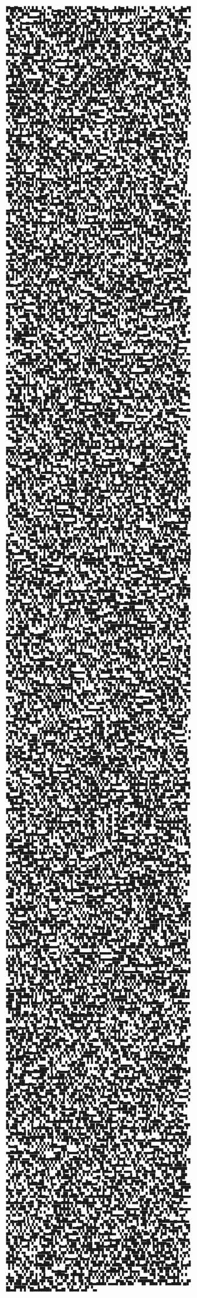▛▇▛▇▞▞▟▟▃▚▝▚▃▄▃▜▜▞▟▃▞▜▟▆▟▅▃▟▟▇▟▅▟▐▝▃▝█▃▞▞▅▝▃▟▆▜▄▜▞▃▛▜▃▃▟▜▝▝▆▜▟▜▞▜▞▃▞▝▇▃▝▟▐▝▝▛▐▝▝▞▃▃▟▃▝▞▝▟▉▃▜▃▃▜▙▝▚▃▄▃▆▟▟▜▚▟▟▞▅▟▉▝▄▞▆▛▇▃▜▃▅▞▃▃▟▞▞▟▟▝▃▟▆▃▞▝▉▛▇▃▙▝▟▃▆▝▝▞▟▝▛▟▚▞▅▛▐▛▐▜▚▃▛▟▟▝▟▟▚▝▅▞▃▟▐▟▉▞▚▃▜▝▊▃▝▝▜▃▙▞▄▝█▞▃▝▉▟▇▜▛▜▟▜▞▟▐▜▜▃▛▞▞▝█▃▞▝▆▝▇▜▅▝▃▃▙▝▟▟▉▝▇▝▇▞▛▞▄▟▐▟▅▃▝▝▞▃▟▟▊▝▊▟▟▟▇▝▟▟█▃▝▃▄▜▃▃▅▜▙▟▉▜▙▝▞▃▟▞▜▃▜▝▜▜▝▟▊▟▝▟▝▜▝▜▝▃▟▟▉▜▙▝▇▝▊▟█▝▟▝▊▞▜▝▆▝▝▟▟▞▃▟▞▃▟▟▄▞▅▟▃▟▊▃▜▝▊▞▞▝▉▜▙▜▝▞▚▃▚▞▚▟▟▝▝▟▄▞▃▜▚▃▛▟▝▝▉▞▙▝█▃▝▃▝▟▛▜▄▃▙▟▛▃▅▃▟▃▚▞▝▜▞▟▜▜▅▝▉▞▄▜▅▝▃▞▝▞▟▟▊▟▄▜▜▞▟▟▚▜▙▞▛▜▞▝▄▟▝▞▚▃▃▟▄▟▊▟▞▜▄▃▞▝▊▃▆▝▛▃▆▃▝▃▝▞▛▟▃▞▜▃▝▃▄▝█▝█▞▜▜▄▝▜▜▟▃▞▃▚▝▚▟▛▃▝▞▟▟▜▜▛▟█▛▐▝█▟▄▟▟▟▅▝█▝▐▜▄▝▛▜▜▜▞▃▃▃▃▜▃▜▝▟█▃▝▟▛▝▚▜▟▜▅▜▙▜▛▟▜▝▃▜▚▝▉▜▟▃▙▟▚▜▙▟▄▟▊▟█▞▛▟▊▟▜▃▝▜▅▃▟▜▞▟▉▜▅▜▞▟▇▜▜▝▃▞▛▃▄▞▄▃▛▝▉▃▆▝▇▜▄▟▆▟▇▟▞▟▉▟▊▃▄▛▇▞▟▞▅▟▜▟▐▜▄▞▆▜▟▃▚▞▝▝▛▃▜▜▝▃▄▜▟▞▝▃▛▝▐▞▆▟▅▜▃▝▄▟▚▝▐▟▅▃▅▜▜▞▚▟▄▞▃▃▞▞▅▟▞▞▆▜▜▝▆▟▞▜▄▞▛▝▛▟▐▟▅▟▞▟▚▝▇▟▄▝▝▟▞▞▚▟▛▝▞▟▛▜▜▟▅▝▚▜▛▃▞▜▟▝▉▝▛▜▚▃▄▞▄▝▝▞▄▜▛▟▊▜▙▟▚▜▙▝▛▝▅▞▆▝▚▟▊▞▃▃▄▝▆▜▄▛▇▃▞▝▝▜▚▝▄▝▉▝▄▝▐▞▙▃▜▟▉▜▜▃▞▜▚▝▟▝▟▟▃▟▃▃▆▝▛▜▙▃▝▝▅▃▄▃▛▟▞▟▆▝▄▟▐▟▉▛▇▝▜▞▚▝▇▃▃▞▟▟█▟▆▝▛▟▜▟▐▟▜▟▜▞▆▃▃▟▜▟▞▞▙▟▉▜▟▃▙▝▊▝▅▃▄▜▚▞▚▃▚▟▐▞▃▜▝▃▛▞▛▞▅▟▞▟▅▃▛▝▇▞▃▝▃▜▃▝▛▟▟▞▞▃▙▝▃▟▆▟▝▟▞▟▝▜▟▃▟▃▟▟▜▟▚▞▝▃▝▝▜▜▄▝▃▃▝▃▃▝▊▝▆▝▚▜▚▝▜▟▊▟▇▃▅▞▅▞▆▟▜▟▚▟▉▃▝▃▝▜▙▜▛▝▃▟▃▝▉▝▜▟▅▝▆▝▛▞▃▟▉▟▆▟█▃▜▜▜▃▜▞▅▝▆▜▛▝▇▝█▛▇▜▃▜▟▜▄▃▛▟▄▝▃▜▃▞▞▞▄▜▄▞▝▟▐▃▚▃▝▛▐▝▆▃▃▛▇▝▄▃▞▝▄▜▟▝▞▞▛▝▟▞▜▝█▟▃▝▜▟▅▞▄▃▙▜▃▃▝▝▜▝▜▞▃▜▃▝▉▟▛▝▜▝▝▟▚▞▜▟▆▟▛▃▛▃▚▞▜▛▇▞▜▃▛▟▉▜▄▜▜▟▃▃▞▜▟▝▜▃▝▟█▞▛▝█▛▇▝▇▝▊▝▝▞▄▃▜▟▚▝▚▝▜▜▜▞▆▃▚▛▐▝▄▞▝▝▃▟█▃▛▟▅▞▅▝▅▝▞▝▄▞▜▝▆▟▐▝█▝▄▃▝▟▟▟▃▃▞▜▚▝▞▃▜▝█▝▃▜▃▟▄▞▛▃▙▞▝▃▟▟▞▝▛▞▚▞▅▝▜▟▝▟▊▃▚▃▙▟▚▝▆▟▚▟▃▃▃▝▆▟▟▟▐▜▝▃▚▟▆▃▞▟▞▟▟▝▜▝▅▃▅▝▜▜▅▞▃▞▝▃▜▟▆▝▊▛▇▟▐▝▆▞▞▛▇▞▙▞▜▜▝▜▜▃▜▞▄▝▃▜▛▝▉▜▞▞▅▝▜▞▛▃▃▃▙▝▛▃▞▟▚▝▟▃▚▜▛▝▅▝▃▞▛▃▅▟▟▝▅▞▚▝▃▟▟▟▐▛▐▜▝▝▊▝▚▜▚▟▛▝▜▟▚▜▛▝▅▜▅▞▄▟▆▛▐▃▆▝▟▟▚▜▃▞▞▜▅▝▟▞▆▝▇▞▟▝▛▛▇▝▇▛▇▞▜▜▄▝▝▝▝▞▛▟▚▜▜▝▜▟▞▟▄▟▊▟▅▞▃▞▜▃▃▜▚▝▐▝▅▞▄▜▟▝▉▞▙▝▐▛▇▃▅▃▝▟▜▃▟▃▙▞▜▝▇▃▆▞▃▝▃▞▜▟▟▝▞▟▐▟▜▞▄▟▜▟▆▜▞▝▄▜▜▞▃▃▃▞▛▜▞▃▜▃▜▝▚▟▃▜▚▝▟▃▝▜▚▜▛▟▃▛▐▝▄▃▄▞▝▝▐▝▆▝▛▟▚▃▞▞▚▝▛▟▉▟▃▝▛▞▄▟▃▝▞▜▅▜▟▟▄▃▅▟▐▃▜▟█▞▞▟▃▟▟▟▚▞▟▟▇▟▅▜▛▟▚▝▝▜▚▟▉▜▜▟▛▝▅▞▛▞▜▃▝▜▝▞▝▟▄▜▝▃▝▞▄▃▃▞▆▝▉▃▜▟▟▟▃▟▝▜▜▜▃▛▇▝▄▛▐▛▇▃▜▟▞▟▜▞▆▞▛▝▞▃▛▝▝▞▞▜▅▛▐▞▙▟▟▝▄▞▃▃▅▜▃▟▐▞▜▜▙▟▊▟▐▃▄▟▚▜▄▝▉▜▟▃▅▜▞▝▜▝▆▝▚▃▆▝▞▝▊▃▚▝▇▜▟▞▆▝▚▜▟▝█▝▃▃▚▝▚▟▜▟▊▟▄▜▅▝▇▞▆▜▅▟▚▞▄▛▇▟▞▃▜▞▜▞▃▞▛▟▝▞▙▜▟▝▐▝▐▟▐▃▜▃▅▜▞▝▞▞▆▝▃▟▊▃▄▜▜▝▝▜▃▟▜▃▜▟▅▟▚▃▜▃▞▃▆▝▃▃▆▃▝▞▆▟▄▝▟▃▞▃▚▜▜▟█▞▆▃▙▞▆▜▚▃▟▜▟▛▇▜▚▟▛▟▝▟▛▜▛▞▛▃▚▞▛▝▝▝▅▟█▃▟▝▊▃▞▟▆▞▄▛▇▞▆▝▃▜▛▞▛▞▝▛▇▃▙▃▛▛▐▞▅▜▚▟▚▜▝▝▆▞▟▞▙▝▃▝▜▜▚▟▛▟▆▞▞▝▛▞▜▜▅▜▚▜▞▟▚▟▚▝▞▜▞▃▙▟▆▟▉▃▝▛▐▟▃▝▆▝▄▝▟▃▄▜▝▜▝▃▃▃▛▟▃▟▉▟▐▝▚▞▆▝▛▃▛▃▃▞▙▝▅▟▜▝▊▟▚▟▝▝▇▞▜▜▚▟▛▜▙▃▄▞▟▞▄▜▅▟▄▜▝▟▄▃▅▜▟▞▅▃▛▟▜▜▟▜▚▃▛▃▝▞▆▞▙▟▝▞▟▜▙▞▜▛▐▟▜▜▚▃▅▜▛▝▚▞▜▃▄▝▄▟▆▞▃▜▃▝▟▃▙▝█▜▞▞▅▃▃▝▜▜▟▟▛▟▟▜▜▟▆▝█▟▝▞▙▞▙▞▛▜▅▟▚▜▞▃▙▝▜▟▊▝▜▞▝▟▃▟▝▝▚▃▞▜▙▃▃▞▚▛▇▞▃▃▅▜▛▝▝▟█▝▟▞▄▃▅▃▃▃▟▝▅▃▅▞▙▜▜▞▆▜▛▟▄▜▃▞▃▜▞▜▅▟▆▝▚▞▞▜▜▞▟▟▊▜▅▟▃▟▛▜▛▞▜▝▇▜▚▃▃▝█▜▝▟▜▃▆▝▟▜▛▞▃▟▉▝▃▞▄▜▟▝▟▟█▞▛▜▚▜▃▃▆▝▊▟▛▃▛▜▃▝▄▟▇▝▇▟▆▝▟▜▃▜▃▞▟▞▃▟▐▝▜▟█▜▅▞▝▝▃▝▐▜▄▃▃▟▞▟▆▜▝▞▆▛▇▞▝▃▃▜▄▝▛▞▛▞▞▜▛▞▄▞▚▃▟▞▆▃▄▃▚▟▐▝▐▟▜▜▝▃▚▝▛▝▞▞▝▝▚▝▄▟▐▃▝▟▊▟▅▜▃▝▜▃▝▃▛▝▉▜▛▞▝▟▐▝▚▝▝▟▃▝▃▝▇▟▉▝▆▞▚▃▅▟▚▜▛▃▝▟█▟█▟▟▝▄▞▆▃▝▜▃▝▄▞▃▜▟▝▟▃▙▞▞▝▆▜▛▟▚▃▄▟▝▝▜▝▅▞▙▝▉▝▜▝█▛▇▃▄▃▚▜▟▞▆▃▆▝▜▃▄▞▙▜▚▜▃▃▆▝▃▃▚▝▃▟▅▃▅▞▟▃▃▝▞▜▄▃▆▃▝▝▝▜▃▛▐▃▝▜▅▃▜▝▃▝▞▞▅▝▞▟▚▞▞▝█▜▙▞▞▝▚▝▅▜▛▞▚▜▜▝▉▃▃▃▆▜▜▃▄▞▃▃▜▟▝▟▄▟▛▃▃▟▝▞▄▜▞▝▜▜▄▜▃▃▃▟▃▃▙▞▃▝▛▃▞▟▊▃▞▃▝▝▞▃▅▜▙▟▛▃▜▟▄▜▙▟▄▝▐▝▆▟▇▝▜▟▅▃▅▟▐▝▞▟▇▃▄▟▜▟▜▝▆▞▞▃▃▞▃▞▜▜▜▜▞▞▚▟▄▜▝▝▜▞▆▛▐▝█▜▜▝▃▜▟▞▄▟▚▛▐▟▅▃▞▟▅▛▇▞▙▞▝▞▆▞▆▃▝▃▚▟█▛▇▜▄▝▆▜▜▜▞▝█▞▞▟▉▜▙▞▝▟▄▜▃▃▃▟▊▟▚▜▞▝▚▟▇▟▃▃▅▝▇▟▐▝▞▝▜▝▆▟▟▟▚▟▅▞▄▞▃▝▄▝▞▛▇▃▞▞▙▃▜▝▃▝▞▃▞▝▛▟▝▜▚▝▄▞▆▃▟▟▃▟▚▝▐▃▞▃▝▟▐▟▅▛▇▜▛▝▃▜▟▝█▞▆▛▐▝▆▝▚▛▇▞▅▃▆▝▛▝▄▝▆▝█▝▐▝█▝▚▝▐▟█▞▜▝▞▟▆▞▝▛▐▝▃▝▆▟▊▝▜▞▆▃▚▞▜▞▛▃▜▟▜▟█▃▄▛▇▛▐▝▚▟▃▝█▟▊▟▝▞▄▟▟▃▜▝▞▝▜▞▙▟▅▃▆▟▊▃▟▟▉▞▃▟▟▝█▞▙▝▜▝▝▜▜▞▝▜▛▟▐▛▐▞▙▃▟▝▐▜▅▟▅▃▄▞▛▟▄▝▇▃▃▝▐▞▚▝▛▃▝▟▊▞▞▜▄▃▜▜▟▟▊▜▞▝▟▟▅▞▞▟▉▃▄▜▚▃▙▃▙▜▞▟▆▃▟▝▟▜▞▟▄▜▄▞▝▃▚▃▅▞▅▃▄▃▟▟▅▟█▞▆▞▙▝▅▝▚▟▛▞▝▞▜▃▅▟▜▛▇▟▉▞▝▟▅▞▄▃▃▝▃▟▊▝▛▜▅▃▃▃▆▝▟▝▊▟█▞▛▝▊▟▜▝▇▜▜▟█▞▚▜▙▝▉▟▊▃▄▃▃▃▚▞▃▟▚▝▚▜▄▃▅▝▞▞▚▟▞▜▅▃▚▜▃▝▝▝▇▜▙▃▙▝▞▞▙▝█▜▚▞▄▝█▜▃▛▐▃▟▟▚▝█▜▅▟▝▞▚▝▆▃▝▜▃▞▚▟▃▝▚▜▝▟▛▝▅▞▆▜▟▝▇▞▆▟▞▜▛▞▚▜▝▝▄▞▛▟▞▝▝▃▜▟▊▞▄▝▜▟▇▝▞▞▙▝▆▝▞▝▜▜▅▞▟▜▙▃▜▃▄▝▆▃▞▜▅▝▟▞▝▃▛▃▚▞▞▃▙▟▝▜▄▃▃▞▅▝▃▃▝▟▟▜▞▞▞▜▚▟▜▞▛▟▟▟▟▝▟▃▙▟█▞▟▃▆▜▙▟▊▞▄▃▃▟▉▝▃▛▇▞▙▟▆▜▄▞▅▜▛▃▟▟█▝▐▟▅▟▊▃▅▝▚▃▛▃▚▝▉▝▞▟▊▃▝▟▚▟▛▝▇▝▉▃▞▞▞▞▄▟▛▜▟▜▙▝▐▃▛▞▜▟▚▃▙▝█▃▚▃▄▃▆▞▄▞▝▝▝▟▊▟▝▞▛▟▆▃▟▝▛▜▅▟▃▝▄▃▞▛▐▞▜▃▆▃▄▝▐▝▃▞▚▜▅▟▄▟▇▝▛▞▝▜▄▟▉▃▆▜▞▜▅▜▚▝█▝▄▝▚▝█▜▙▝▊▃▙▟▃▝▄▝▞▟▚▟▇▃▛▞▙▟▐▃▟▟▚▃▞▟▛▜▃▝▆▜▟▟▚▟▛▜▚▞▆▟▜▝▟▞▙▟▇▃▞▝▛▝▉▟▄▝▊▃▜▞▛▞▚▝▊▝▉▜▅▜▅▟▉▟▚▞▃▜▚▞▙▜▜▟▟▜▟▜▝▟▐▞▆▝▝▃▜▃▟▟█▝▞▟▆▝▛▝▐▞▙▃▟▜▄▞▟▃▙▝▇▞▃▞▛▜▙▜▟▜▙▟▝▜▞▝▛▃▝▃▞▜▞▝▅▞▆▟▞▟▉▟▛▜▄▟▞▟▟▃▛▟▐▝▃▜▙▝▅▜▛▃▙▜▜▟▉▝▞▝▉▝▞▜▙▛▐▝▅▟▝▝▉▞▃▃▛▜▞▟▆▃▞▝▃▞▃▟▞▛▐▟▄▝▄▜▛▜▚▟▝▝▃▝▄▟▝▜▚▞▞▜▃▜▛▜▟▟▟▟▞▝▅▛▐▞▙▛▐▝▄▝▄▞▆▜▃▃▟▝▃▝▚▟▛▝▉▝▞▝▐▜▟▞▆▞▝▞▄▃▙▟▐▃▃▃▜▛▇▟▝▟▞▃▟▝▇▝▜▞▚▟▝▜▅▝█▝▜▜▞▜▄▟▃▟█▞▚▟▇▟▛▝▃▃▞▃▜▞▆▟▅▟▄▝▜▟▇▃▆▟▞▟▐▞▞▟▚▞▙▟▝▜▙▜▞▟▐▝▚▜▙▟▐▞▅▝▚▜▛▞▙▝▞▝▆▃▚▃▃▟▝▞▃▟▜▞▚▟▚▞▜▛▐▃▆▜▝▝▆▜▝▞▄▃▄▃▙▟▞▝▆▞▞▞▆▞▛▜▟▜▟▟▊▞▛▝▄▃▅▞▙▟▚▃▅▝▆▟▉▃▟▝▇▃▃▃▝▝▇▜▜▟▇▃▟▃▅▝▞▝▚▟▉▝▜▝▃▝▊▝▛▝▃▞▞▝▟▟▐▜▝▞▝▛▐▝▆▝▛▞▄▜▚▝▞▟▄▜▝▟▇▃▞▃▃▝▜▝▆▟▞▞▞▞▆▝▇▟▊▛▇▝▇▝▞▜▝▝▉▞▞▝▅▝▆▞▞▝▞▜▟▞▆▝▆▞▅▞▛▝▜▞▞▝▄▞▆▟█▟▚▝█▟▚▞▞▞▚▞▟▃▅▟▐▜▚▜▙▝▆▞▃▝▐▟▇▃▅▟▇▝▞▝▟▜▙▃▟▛▇▃▅▝▐▝▅▛▇▟▝▃▅▝▐▟▄▞▜▝▟▝▝▝▝▟▅▜▃▞▅▟▊▟▉▟▚▝▞▜▜▟▜▞▃▃▃▜▙▛▐▟▞▜▄▛▐▜▛▜▄▛▇▟▆▟▅▜▛▝▉▜▞▟▆▝▆▃▅▝▝▟▉▞▅▛▇▟▟▟▐▜▝▃▄▞▜▝▅▟▆▃▃▞▚▝▐▟▝▜▜▜▟▜▄▝█▜▅▃▙▟▅▝▄▃▛▃▅▞▙▜▜▝▚▜▝▟▊▟▚▃▞▜▜▟▇▃▄▟█▃▚▝▟▃▄▝▅▝▆▟▝▃▜▟▐▝▃▟▅▞▛▜▅▜▄▃▜▜▝▃▚▜▟▟▆▜▃▜▟▃▙▝▚▝▛▝▚▞▚▝▉▜▃▝▅▝▆▞▚▟▃▝▚▃▄▞▜▜▟▟▃▃▄▟▝▟▆▜▄▞▃▛▐▛▇▟▊▟▛▃▅▛▐▜▝▞▝▃▅▜▛▝▉▝▄▞▃▜▛▟▉▃▜▃▟▟▞▜▛▃▄▞▙▃▚▃▚▟▚▞▅▝▜▝▄▜▅▟▝▃▙▃▄▃▟▞▄▟▇▟▟▟▃▝▝▜▄▝▃▃▙▝▜▃▙▝▚▝▉▛▇▝▚▜▝▜▚▞▆▝▆▟▉▛▐▝▉▞▙▝▇▝▅▃▜▝▄▟█▝█▝▆▟▞▝▜▃▟▝▃▃▙▛▐▛▇▜▛▟▛▜▃▃▞▞▄▞▞▟▝▟▃▃▆▛▇▜▚▟▇▞▛▜▛▜▅▃▅▟▆▟▊▛▇▞▚▟▚▞▚▞▝▃▞▞▄▝▊▟▅▜▄▝▝▟▄▝▛▃▙▃▙▝▇▟▄▟▚▝▝▜▛▃▆▟█▃▃▃▚▜▄▝▆▝▛▞▙▟▊▝▐▝▊▝▊▝▆▜▅▝▊▃▞▝█▞▛▞▃▜▜▜▄▃▆▜▚▜▙▜▚▜▞▟▃▝▞▃▛▞▅▝▝▟▊▞▞▜▝▟▞▞▜▛▇▝▜▝▞▞▞▛▐▝▐▝▃▜▛▛▐▃▅▃▞▟▐▞▝▜▙▟▃▃▞▜▄▟▚▜▃▟▞▞▆▝▇▟▊▝▚▝▝▞▅▛▐▜▙▃▞▞▚▃▅▝▐▃▜▟█▜▛▜▜▜▙▟▟▟▇▝▃▟▊▝█▃▙▝▟▃▟▟▊▝▅▃▄▟▛▞▝▝▝▃▚▝▜▝▆▟▆▝▉▜▚▜▚▝▆▜▟▞▙▟▃▛▐▞▛▟▟▝▃▝▄▃▞▛▐▝▜▞▝▜▜▟▆▝▞▟▚▛▐▃▟▟▚▝▊▃▞▃▚▟▛▟▛▝▛▜▃▝▐▝▝▃▜▝▚▞▚▝█▝▟▝▜▛▐▜▛▞▃▝▚▝▝▃▜▜▝▞▞▟▟▝▟▜▜▝█▃▃▜▚▃▝▟▝▃▜▞▟▝▄▃▅▝▅▝█▝▇▝█▝▅▞▛▝▆▞▄▞▟▜▜▃▙▃▃▝▐▝▇▞▅▞▟▟█▞▙▝▜▃▜▟▚▃▟▝▞▛▐▜▜▝▛▛▐▝▆▃▄▟▆▟▞▟▞▃▃▝▟▞▜▞▅▃▛▞▚▃▅▝▐▜▜▜▚▞▅▛▐▟▆▃▚▜▃▝▇▞▚▞▜▃▆▃▚▟▉▃▄▝█▃▛▟▉▝▟▞▟▟▝▝▟▜▝▝▞▃▞▜▚▝▚▝▄▞▄▃▞▞▟▝▇▞▅▟▚▜▟▃▛▟▜▞▚▜▛▃▛▞▙▃▃▃▜▞▝▞▆▟▇▝█▜▝▜▄▟▄▞▜▝▟▝▄▜▝▜▚▃▛▝▚▟▄▟▚▃▝▝▐▞▝▟▃▜▄▜▙▃▃▝▉▃▜▃▃▟▆▃▆▃▃▝▟▟▚▝▃▞▆▞▆▟▄▞▝▜▛▞▃▝▞▞▟▜▙▟▄▃▞▟▄▃▟▝▇▝▐▝▚▞▝▞▆▃▚▜▚▟▄▃▛▛▇▜▞▞▆▃▟▝▊▃▆▜▛▞▄▃▚▝▇▟▞▞▙▞▆▜▜▜▄▝▐▃▃▝▆▝▇▟▝▟▃▝▞▟▟▝▚▟▅▞▜▞▛▟▉▝▅▃▃▃▝▞▛▜▛▜▅▝▟▞▞▞▆▝▐▝▆▜▛▞▛▝▝▝▚▜▛▟█▜▟▃▄▃▃▝▆▟▊▜▟▜▄▝▅▝▞▃▅▛▐▞▆▝▛▞▜▟▟▜▜▜▄▝▉▝▅▞▄▟▞▜▛▞▛▞▅▞▄▃▆▟▛▞▜▟▝▜▞▟▚▝▊▝▉▟▚▝▟▃▄▞▜▞▜▛▐▝▄▜▚▃▜▃▃▃▆▝▃▜▜▝▆▜▄▝▜▃▃▃▝▟▆▞▞▃▙▝▃▞▃▟▚▝▇▞▟▝▃▝▟▝▟▃▚▝▝▝▄▃▄▃▚▞▚▞▝▞▝▝▇▟▛▛▐▜▞▝▅▜▄▟▚▃▟▞▄▃▛▜▜▜▄▟▅▝▞▃▚▞▆▞▅▛▇▝▞▝▟▃▙▝▚▃▟▟▅▟▜▟▝▃▙▞▆▞▃▛▇▟▟▝▞▝▜▃▛▃▝▝▃▞▞▟▞▃▛▜▅▃▟▃▅▝▟▜▙▝▊▜▜▟▅▝▇▟▜▞▙▛▐▃▞▝▇▟▊▞▞▛▇▝▅▞▃▃▚▜▛▛▇▜▅▜▝▃▙▝▅▟▜▟▊▝▄▟█▝█▟▇▝▜▝▞▟▜▝▅▜▅▃▃▞▝▞▚▝▟▝▚▟▉▞▞▃▃▞▝▟▞▃▆▜▛▃▜▝▟▜▟▜▞▟▅▜▄▃▚▃▛▝█▝▝▜▚▝▄▃▄▝▅▞▄▃▞▝▇▜▃▜▛▜▛▞▚▝▅▃▚▟▃▟▛▞▝▟▊▜▃▃▅▜▚▟▆▃▄▝▚▃▚▝▊▃▆▃▟▞▅▜▅▝▛▜▃▟▝▜▟▜▜▟▃▜▅▝▚▛▇▟▞▝▚▝▅▞▚▜▝▝▅▞▜▜▛▟█▝▞▟▆▟█▞▜▜▅▟▊▃▟▞▄▝▞▞▙▝▐▞▆▟▛▟▇▛▇▝█▟▆▟█▝▅▛▇▟▐▝▊▝█▞▄▜▄▞▙▝▞▞▚▞▅▝▜▞▆▝▟▝▆▃▅▟▞▝▅▛▇▜▛▟▅▜▚▟▆▜▃▜▝▃▝▞▃▝▟▝▇▃▝▃▛▞▄▟▛▝▛▟▃▃▙▝█▃▄▃▟▞▆▜▄▞▄▝▞▟▛▜▟▟▇▞▅▃▚▟▚▃▄▞▟▟▅▝▇▃▅▜▃▝▝▜▃▃▝▛▇▜▄▜▅▞▃▃▛▜▞▞▆▟▞▞▙▃▚▝▊▝▅▜▟▞▙▃▚▟▉▝▝▞▚▞▄▟▆▞▝▞▅▃▝▃▄▜▅▟▛▞▆▞▜▃▟▝▜▟█▞▞▟▚▃▙▞▚▜▟▟▅▟▐▟▅▃▛▛▐▟▄▟▆▝▇▟▐▞▃▜▝▜▛▃▜▟▃▜▅▜▝▜▞▟▐▟▊▟▃▟▅▃▄▃▟▜▟▃▟▞▅▜▝▟▟▞▄▟▊▝█▃▄▟▛▝▚▜▝▟▚▃▆▞▞▝▆▞▅▜▅▜▅▜▙▟▚▝▃▟▄▝█▟▄▝▟▝▊▟▊▃▆▟▚▝▉▝█▟▃▛▇▃▜▞▞▝▊▜▃▝▝▞▙▞▅▟▛▜▟▃▄▛▇▜▛▃▄▟█▟▐▜▚▜▜▃▝▃▅▃▟▃▄▟▅▟▆▝▅▞▚▟▞▞▚▜▅▟▃▟▉▟▚▟▟▞▆▜▚▝▜▝▅▝▝▜▜▜▙▟▜▜▚▞▅▜▙▟▚▝▝▟▅▝▆▃▅▞▟▛▐▟▞▞▄▞▜▞▅▜▙▃▝▝▅▝▜▞▃▟▉▞▅▜▟▞▙▃▛▞▝▃▚▃▞▞▚▟▅▝▞▞▚▞▆▟▉▟▃▃▅▟▄▝▆▜▅▝▉▝▉▝▛▟▊▞▚▟▊▟▊▝▆▟▟▟▟▟▆▜▝▟▞▝▐▞▝▜▟▝▟▟▞▟▟▞▜▞▜▝▊▜▙▝▐▝▆▝▜▟▅▝▉▝▞▜▛▝▆▟▄▜▟▟▃▜▞▃▞▃▛▜▄▟▟▃▃▟▜▝▚▝▆▞▚▜▅▝▞▟▞▞▟▟▐▜▅▃▃▃▜▞▃▃▃▞▝▟█▃▝▝█▝▛▟▅▟▝▟▐▃▚▜▅▝▝▝▉▝▐▟▞▟▜▜▛▞▟▝▊▃▟▟█▃▟▜▄▞▚▝▉▜▄▟▛▟▐▝▉▟▉▃▅▟█▜▃▝▚▟▃▜▄▝█▛▇▞▅▞▜▟▝▞▃▝▄▞▅▝▝▜▛▞▚▞▛▜▚▞▅▃▝▝▝▜▄▟▆▜▙▟▆▟▐▟▞▞▆▃▚▟▐▝▆▟▝▝▝▃▄▟▇▞▛▛▐▜▄▟▃▝▆▟▜▝█▝▄▜▃▃▅▞▝▝▊▟▉▜▄▃▙▃▅▜▅▟▛▃▃▜▅▃▆▜▞▜▞▃▜▝▊▟▜▝█▟█▟▇▟▉▃▞▝▜▞▙▝▇▞▛▜▃▟▉▜▃▞▟▝▄▝▞▟▃▟▝▃▞▃▚▟▝▞▆▝▟▜▙▞▛▃▛▃▃▝▃▜▟▟▊▜▄▟▄▃▞▟▟▃▚▃▛▟▛▜▚▃▄▟█▟▞▜▃▟▆▜▛▞▛▝▊▞▞▃▞▃▄▝▐▜▅▞▅▃▟▃▟▃▜▟▉▞▞▝▆▜▄▝▊▜▞▟▚▞▜▝▇▝▇▝▇▜▟▜▞▞▅▜▙▃▄▜▙▟▟▛▇▟▝▜▚▜▚▞▃▝▝▜▙▜▅▜▙▃▆▝▄▛▇▞▅▝▐▝▆▟▇▃▞▃▚▟▄▃▆▃▙▟█▝█▟█▟█▜▚▝▇▝▞▝▟▞▆▝▊▝▐▜▟▞▝▃▅▟▊▜▙▟▅▟▇▝▉▜▛▜▞▃▅▜▃▟▅▛▇▝▛▞▞▜▃▝▉▜▛▞▃▟▉▝▚▝▛▜▚▟▚▃▜▃▞▃▚▝▃▃▅▜▅▃▅▟▛▜▄▞▜▞▙▝▅▞▛▟▊▜▚▞▛▜▙▞▝▃▄▝▇▝▅▟▝▞▃▜▝▜▛▝▅▟▆▃▞▟▇▜▅▜▃▃▝▟▚▝█▝▝▛▐▜▛▟▊▟▞▞▟▞▃▃▃▜▟▟█▟▇▛▐▝▜▃▃▞▄▞▅▝▞▞▝▜▜▞▛▃▚▜▃▟▜▟▄▝▞▞▙▟▊▝▛▜▅▝▊▟▛▝▆▜▃▟▚▝▟▝▝▞▙▃▞▃▛▝▄▝▞▞▅▟▄▜▜▜▚▃▝▜▛▝▟▝▐▜▟▞▆▃▅▞▄▟▇▜▞▟▄▃▄▞▙▟▜▟█▟▜▃▅▟▞▝▜▝▚▜▝▞▚▞▜▝▜▜▟▝▞▜▟▝▜▟▇▜▚▜▅▃▛▟▚▝▆▟▟▜▛▞▆▝▜▝▇▜▟▜▝▜▃▜▜▟▚▜▅▟▐▞▛▃▞▃▝▞▚▃▙▟█▛▐▝▇▞▅▝▝▝▊▞▆▞▟▝▊▛▇▃▄▟▟▝▃▞▚▟▚▟▄▝▅▟▟▟█▝▛▃▜▜▝▝▅▜▟▝▚▝█▝▉▞▅▟▐▞▞▝█▝▟▃▄▛▐▞▃▟▝▝▟▝▐▜▜▝█▜▚▟▜▃▅▟▟▜▞▝▝▟▊▝▛▃▝▜▞▃▟▝▆▞▙▟▅▟▇▜▚▟▚▟▆▃▃▞▝▝▇▃▞▟▊▟▉▞▚▜▅▝▐▃▙▟▉▟▇▝▅▜▙▃▟▟█▜▛▜▝▝▐▞▝▃▞▟█▝▛▃▄▝▞▞▃▟█▃▃▃▙▞▃▃▃▜▅▟▊▝▅▜▄▝▉▞▞▟▝▝▐▃▟▜▟▞▟▞▙▝▝▞▅▜▅▝▆▃▟▝▇▞▅▝▜▟█▞▜▃▃▃▅▟█▝█▟▄▝▞▝▇▟▅▝▆▞▞▞▟▃▜▟▚▜▟▜▃▟▝▃▙▝▊▝▃▞▆▝▇▟▄▞▛▞▝▃▅▜▛▃▄▛▇▟▅▟▄▟▇▜▜▟▚▃▞▝▝▜▟▃▜▝▃▝▉▜▅▟▄▟▉▝▆▃▛▟▊▞▛▟▐▟▟▟▐▞▟▃▃▃▙▃▝▝▃▟▄▞▃▟▇▟▅▟▝▃▜▝▊▜▟▞▝▟▉▝▐▞▟▜▅▜▞▞▛▝▅▞▞▃▃▜▛▞▅▟▇▝▉▞▙▜▅▟▃▟▝▝▇▝▃▟▝▃▛▝▇▃▟▞▟▜▝▃▙▜▛▜▝▞▚▃▙▞▅▟▐▛▐▝▊▞▞▟▞▜▛▛▇▟▊▝▅▜▞▟▆▃▙▟▆▝▆▞▟▜▄▃▙▝▅▟▅▞▜▜▚▝▆▝▞▜▞▟▄▞▆▟▞▝▃▟▝▞▙▞▄▟█▛▐▟▃▟▇▝█▟▇▟▐▝▐▝▜▃▟▞▝▝▐▟▟▜▞▃▅▟█▝▊▃▙▟▐▝█▞▃▝▛▞▞▝▝▟▇▟▉▟▟▛▐▟▄▟▐▟▃▞▙▜▟▟▟▝▐▟▟▜▞▃▟▝▃▟▚▜▜▜▜▃▙▞▛▟▄▟▆▃▞▝▐▃▆▃▃▜▙▟▊▝▝▝▛▞▞▃▛▃▃▜▙▝▇▝▟▜▛▛▇▜▞▞▞▟▇▃▟▟▅▝▝▝▅▜▛▃▟▝▐▟▞▝▐▟▊▟▊▟▅▝▃▝▉▝▚▜▟▟▆▟▅▟▇▞▆▟▞▝▄▝▛▝▇▜▝▟▄▟▜▜▙▞▃▞▞▝▞▝▇▞▞▞▚▞▃▜▟▝▜▝▇▝▅▝▜▟▟▞▚▟▃▟▃▝▝▜▚▃▄▝▚▝▐▞▛▃▄▜▃▞▅▝▜▟▊▃▄▞▄▃▙▝▉▃▞▟▅▟▄▝▉▜▙▃▟▟▚▝▟▃▞▞▟▝▉▝▝▝▉▃▛▃▟▟▞▟▊▝▛▟▆▝▇▜▜▃▙▜▅▜▃▞▅▞▟▝▚▝▄▝▛▞▙▞▝▜▅▝▞▜▜▝▟▝▃▞▝▟▞▜▚▟▞▟▝▃▛▝▆▝▛▟▛▟▊▝▚▟█▞▚▟▆▃▝▃▟▝▛▃▅▞▟▟▞▜▟▟▄▝▅▟▜▞▃▟█▝▝▃▃▝▐▃▛▞▙▞▜▃▚▞▜▟▚▟▟▜▙▝▅▟▛▝▇▝▇▃▃▝▉▜▄▝▄▃▆▞▄▝▃▞▄▞▃▜▅▟▄▟▊▃▄▛▐▛▐▟▄▃▙▜▙▝▞▝▄▜▞▜▝▞▟▟▅▛▐▝▝▟▇▝█▞▄▃▞▝▞▟▅▟▄▞▚▜▝▞▛▟▟▟▇▛▇▃▙▜▅▝▅▝▟▝▝▞▝▃▛▜▜▝▇▝▅▝▄▟▝▜▞▟▜▃▟▟▚▛▇▟▛▛▐▜▅▝▇▝▝▟▆▜▝▃▃▝▉▞▝▃▚▟▛▟▇▝▝▝▚▞▜▝▜▞▃▃▃▝▊▃▝▞▅▞▞▜▝▟▄▞▝▟▊▝▝▟▄▃▅▟█▛▐▝▄▃▃▞▟▜▞▟▝▝▚▜▛▝▚▟▜▜▞▜▃▟▊▞▚▜▜▜▟▜▜▛▇▟▟▝▉▟▛▝▚▃▟▛▐▟▟▟▉▞▙▞▜▜▚▞▆▃▜▃▝▜▙▃▆▃▙▟▝▜▟▝▝▟▚▟▇▟▅▝▐▞▄▟█▃▄▃▚▟▚▞▃▟▟▞▟▞▚▞▃▞▟▝▚▝▇▟▃▜▝▟▛▝▄▝▆▟▃▜▛▛▇▜▙▝▟▟▊▞▚▃▟▝▇▜▛▃▙▞▜▟▛▝▟▃▞▛▇▞▙▜▚▟▐▞▙▟▅▝▆▟▅▟▄▜▛▜▃▝▛▃▄▞▛▃▆▞▄▜▛▜▙▃▛▜▅▝▜▝▟▛▐▞▆▟▞▝▟▃▅▜▙▝▅▝▛▟▐▞▆▝▇▟▚▞▛▞▄▃▞▟▅▜▄▝▛▞▅▜▄▞▟▝▞▟▝▞▟▜▜▞▄▜▝▃▄▜▅▞▅▃▄▝▃▟▚▟▝▝▛▞▅▜▃▃▃▝▜▟▞▞▚▃▜▟▆▝▟▜▙▝▇▃▟▃▝▞▅▝▅▞▞▜▃▃▟▟▊▟▇▝▜▜▞▛▐▝▛▝▚▞▜▝▇▞▚▃▙▞▜▞▜▟▃▝▚▝▇▃▆▛▐▜▙▃▃▜▛▞▟▃▝▝▜▜▟▝▝▜▟▝▐▟▃▝▊▞▅▃▞▝▇▃▛▝▟▝▚▝▟▃▙▟▟▟▅▝▉▜▛▟▃▃▛▟█▃▞▟▚▃▚▞▜▜▚▟▅▞▚▃▅▜▅▝▊▟█▝▃▝▐▃▟▟▄▃▜▟▃▝▟▃▙▃▜▟▊▛▇▟▐▃▞▟▆▃▟▃▚▟▐▟▜▞▚▟▅▜▅▞▛▝▅▟▅▟▐▞▞▞▃▜▟▝▊▟▊▞▞▟▄▞▚▜▟▝▆▟▚▝▊▃▝▜▞▝▛▜▝▝▅▜▟▃▅▟▆▜▚▝▅▛▇▜▛▜▛▝▜▝▞▟█▜▅▞▆▜▚▝▆▟▟▜▛▝▃▟▄▜▃▃▞▃▅▃▟▟▃▟▄▜▞▟▚▃▄▝▝▜▚▝▞▞▞▟▆▃▄▞▝▝▛▝▅▞▟▃▆▟▝▟▆▝▇▝▚▝█▟▜▃▃▝▚▝▚▞▆▞▛▃▅▟▅▞▆▃▟▞▞▝▝▃▄▜▚▃▃▞▅▜▝▛▇▟▝▞▜▝▃▞▙▝▄▞▃▃▟▜▜▃▚▃▙▟▝▝▇▃▛▃▃▜▛▟▟▃▄▟▉▞▝▃▆▟▃▜▄▜▄▜▛▃▚▜▄▞▞▃▜▞▞▃▟▞▅▞▜▝▉▝▞▃▞▛▐▝█▜▅▝▚▜▞▞▞▝▄▜▟▝▉▞▜▟▚▝█▝▜▃▟▃▙▃▜▞▃▝▚▞▆▟▅▟▞▟▉▟▝▞▝▞▃▞▆▝▐▃▅▜▝▝▄▜▅▜▜▞▚▃▞▃▅▜▟▃▜▃▞▃▃▝▟▞▙▃▙▝▚▟▝▜▛▜▛▝▟▜▛▝▆▞▛▝▛▞▄▞▛▟▇▟▜▝▞▝▝▃▅▝▅▃▟▝▇▃▟▃▙▝▉▝▉▃▝▟▛▞▄▟▛▜▝▞▄▝▐▟▅▟▊▝▐▃▝▃▆▜▄▜▚▟▆▃▞▝▆▝▛▟▊▜▃▛▇▜▅▝▝▃▜▞▄▟▝▟▆▃▙▃▚▃▙▝▅▝▇▜▚▞▃▟▜▃▙▝▇▝▚▝▆▟▐▞▜▜▙▞▄▝▆▃▜▝▐▟▜▃▆▞▜▃▟▜▛▞▙▝▛▃▞▃▛▟▄▃▚▝▊▟▊▟▆▞▛▃▟▃▙▟▄▟▚▝▇▝▉▞▞▃▞▝▜▞▝▞▛▟█▟▃▃▟▃▟▃▛▃▅▝▆▃▚▞▅▃▟▟▃▜▅▟█▃▙▝▟▝▊▝▜▞▞▞▃▞▛▟▛▃▙▜▚▞▅▃▛▃▅▜▞▟▇▝▛▃▛▝▚▝█▜▟▟▞▞▃▝▐▜▚▃▞▜▚▟▜▟▚▃▃▃▜▟▚▞▆▝▃▜▙▞▄▃▃▃▚▞▅▝▛▃▟▝▝▃▃▜▟▞▟▞▙▜▃▝▄▝▇▝▛▜▃▃▃▜▙▟▃▜▛▟▚▃▛▝▞▝▊▃▞▞▄▃▄▟▐▝▞▜▚▟▞▝█▟▇▃▅▜▄▝▞▜▛▝▄▞▅▝▆▟▚▞▜▝█▞▃▞▆▟▅▃▄▃▙▃▞▝▞▜▝▞▞▞▄▝█▞▆▟▟▝▉▃▄▟▜▟▟▃▜▝█▟▚▝▐▃▅▞▝▜▝▝▃▛▇▃▜▃▅▝▇▟▞▝▞▞▃▜▄▞▚▃▟▛▇▝▄▃▆▞▞▟▜▟▚▃▆▟▃▝▞▃▚▜▟▞▆▞▄▛▐▟▝▜▜▝▄▞▙▝▉▜▙▃▛▛▐▜▅▟▐▝▞▜▄▃▆▝▉▜▝▝▞▃▙▃▄▞▟▟█▞▜▃▄▜▅▝▃▟▅▝▅▟▄▜▄▜▞▃▟▝▃▝▅▟▜▞▚▃▞▟▉▝▟▟█▝█▟▃▟▅▛▐▟▃▜▛▞▛▛▐▟▜▛▇▞▞▝▊▞▄▜▚▞▃▝▝▝▃▟▄▞▅▝▄▞▟▞▛▞▟▜▛▜▜▝▚▞▚▞▝▛▇▟▜▞▄▝▟▟▚▟▞▜▝▃▞▟▜▟▄▝▆▝▐▜▛▟█▜▟▞▄▃▃▞▙▃▞▞▛▝▛▝▟▟▚▟█▝█▟▊▞▛▜▞▜▅▜▟▝▞▝▜▜▚▞▟▝▛▟▅▟▇▟▝▞▝▃▞▟█▝▟▝█▟▛▟▞▟▅▞▜▟▊▟▃▟▚▛▇▜▚▃▅▛▐▃▟▝▝▃▝▞▛▃▝▝▉▝▚▃▄▃▛▝▄▝▛▝▟▃▞▃▚▟▇▟▜▃▜▃▃▝▉▞▆▝▉▜▛▞▜▞▝▟▃▝▇▞▃▛▐▝▟▃▄▝▛▛▇▝▛▜▛▃▛▞▞▟▚▞▞▝▞▃▟▞▞▃▃▝▜▝▅▞▙▟▟▝▝▞▛▟▉▃▛▟█▞▛▝▇▝▄▞▚▞▙▝▊▞▙▃▟▟▞▃▃▛▇▞▆▞▝▜▛▜▙▞▛▜▃▟▟▞▄▛▇▃▛▜▜▝▆▃▙▟▆▞▜▃▅▝▟▃▞▃▛▝▃
